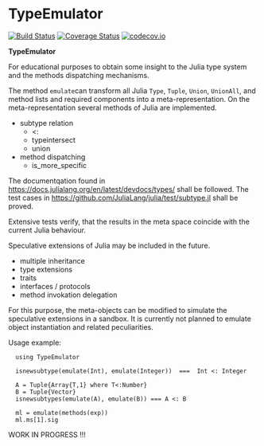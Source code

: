 # TypeEmulator

[![Build Status](https://travis-ci.org/KlausC/TypeEmulator.jl.svg?branch=master)](https://travis-ci.org/KlausC/TypeEmulator.jl)
[![Coverage Status](https://coveralls.io/repos/KlausC/TypeEmulator.jl/badge.svg?branch=master&service=github)](https://coveralls.io/github/KlausC/TypeEmulator.jl?branch=master)
[![codecov.io](http://codecov.io/github/KlausC/TypeEmulator.jl/coverage.svg?branch=master)](http://codecov.io/github/KlausC/TypeEmulator.jl?branch=master)

**TypeEmulator**

For educational purposes to obtain some insight to the Julia type system and the methods dispatching mechanisms.

 The method `emulate`can transform all Julia `Type`, `Tuple`, `Union`, `UnionAll`, and method lists and required components into a meta-representation. On the meta-representation several methods of Julia are implemented.
 
- subtype relation 
  - <:
  - typeintersect
  - union
- method dispatching
  - is_more_specific

The documentqation found in https://docs.julialang.org/en/latest/devdocs/types/ shall be followed.
The test cases in https://github.com/JuliaLang/julia/test/subtype.jl shall be proved.

Extensive tests verify, that the results in the meta space coincide with the current Julia behaviour.

Speculative extensions of Julia may be included in the future.
- multiple inheritance
- type extensions
- traits
- interfaces / protocols
- method invokation delegation

For this purpose, the meta-objects can be modified to simulate the speculative extensions in a sandbox.
It is currently not planned to emulate object instantiation and related peculiarities.

Usage example:

```
  using TypeEmulator
  
  isnewsubtype(emulate(Int), emulate(Integer))  ===  Int <: Integer
  
  A = Tuple{Array{T,1} where T<:Number}
  B = Tuple{Vector}
  isnewsubtypes(emulate(A), emulate(B)) === A <: B
  
  ml = emulate(methods(exp))
  ml.ms[1].sig
```

WORK IN PROGRESS !!!

